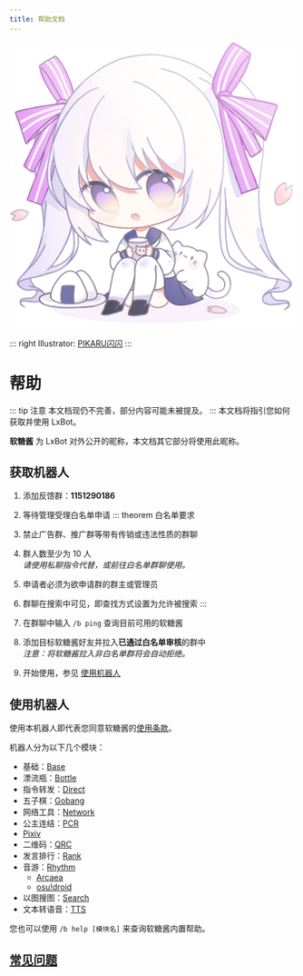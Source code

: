```yaml
---
title: 帮助文档
---
```


<img src="./logo.png" alt="logo" class="main-logo">
<style>
.custom-block.right>p:nth-child(1) {
	margin: 0;
}
</style>

::: right
Illustrator: [PIKARU闪闪](https://bcy.net/u/104986737835)
:::

# 帮助
::: tip 注意
本文档现仍不完善，部分内容可能未被提及。
:::
本文档将指引您如何获取并使用 LxBot。

**软糖酱** 为 LxBot 对外公开的昵称，本文档其它部分将使用此昵称。

## 获取机器人
1. 添加反馈群：**1151290186**
2. 等待管理受理白名单申请
::: theorem 白名单要求
1. 禁止广告群、推广群等带有传销或违法性质的群聊
2. 群人数至少为 10 人
   <br>*请使用私聊指令代替，或前往白名单群聊使用。*
3. 申请者必须为欲申请群的群主或管理员
4. 群聊在搜索中可见，即查找方式设置为允许被搜索
:::

3. 在群聊中输入 `/b ping` 查询目前可用的软糖酱
4. 添加目标软糖酱好友并拉入**已通过白名单审核**的群中
   <br>*注意：将软糖酱拉入非白名单群将会自动拒绝。*
5. 开始使用，参见 [使用机器人](./#使用机器人)

## 使用机器人
使用本机器人即代表您同意软糖酱的[使用条款](https://bot.lxns.org/about/)。

机器人分为以下几个模块：
- 基础：[Base](./module/base/)
- 漂流瓶：[Bottle](./module/bottle/)
- 指令转发：[Direct](./module/direct/)
- 五子棋：[Gobang](./module/gobang/)
- 网络工具：[Network](./module/network/)
- 公主连结：[PCR](./module/pcr/)
- [Pixiv](./module/pixiv/)
- 二维码：[QRC](./module/qrc/)
- 发言排行：[Rank](./module/rank/)
- 音游：[Rhythm](./module/rhythm/)
  - [Arcaea](./module/arcaea/)
  - [osu!droid](./module/osudroid/)
- 以图搜图：[Search](./module/search/)
- 文本转语音：[TTS](./module/tts/)

您也可以使用 `/b help [模块名]` 来查询软糖酱内置帮助。

## [常见问题](/faq/)